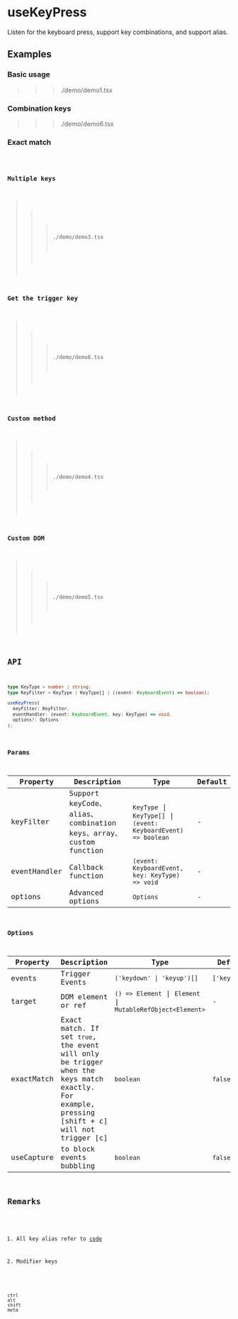 # useKeyPress

Listen for the keyboard press, support key combinations, and support alias.

## Examples

### Basic usage

>>> ./demo/demo1.tsx

### Combination keys

>>> ./demo/demo6.tsx

### Exact match

<code src="./demo/demo7.tsx"/>

### Multiple keys

>>> ./demo/demo3.tsx

### Get the trigger key

>>> ./demo/demo8.tsx

### Custom method

>>> ./demo/demo4.tsx

### Custom DOM

>>> ./demo/demo5.tsx

## API

```typescript
type KeyType = number | string;
type KeyFilter = KeyType | KeyType[] | ((event: KeyboardEvent) => boolean);

useKeyPress(
  keyFilter: KeyFilter,
  eventHandler: (event: KeyboardEvent, key: KeyType) => void,
  options?: Options
);
```

### Params

| Property     | Description                                                      | Type                                                            | Default |
| ------------ | ---------------------------------------------------------------- | --------------------------------------------------------------- | ------- |
| keyFilter    | Support keyCode、alias、combination keys、array、custom function | `KeyType` \| `KeyType[]` \| `(event: KeyboardEvent) => boolean` | -       |
| eventHandler | Callback function                                                | `(event: KeyboardEvent, key: KeyType) => void`                  | -       |
| options      | Advanced options                                                 | `Options`                                                       | -       |

### Options

| Property   | Description                                                                                                                                    | Type                                                        | Default       |
| ---------- | ---------------------------------------------------------------------------------------------------------------------------------------------- | ----------------------------------------------------------- | ------------- |
| events     | Trigger Events                                                                                                                                 | `('keydown' \| 'keyup')[]`                                  | `['keydown']` |
| target     | DOM element or ref                                                                                                                             | `() => Element` \| `Element` \| `MutableRefObject<Element>` | -             |
| exactMatch | Exact match. If set `true`, the event will only be trigger when the keys match exactly. For example, pressing [shift + c] will not trigger [c] | `boolean`                                                   | `false`       |
| useCapture | to block events bubbling                                                                                                                       | `boolean`                                                   | `false`       |

## Remarks

1. All key alias refer to [code](https://github.com/any-hooks/solid-hooks/blob/main/src/useKeyPress/index.ts#L24)

2. Modifier keys

```text
ctrl
alt
shift
meta
```
